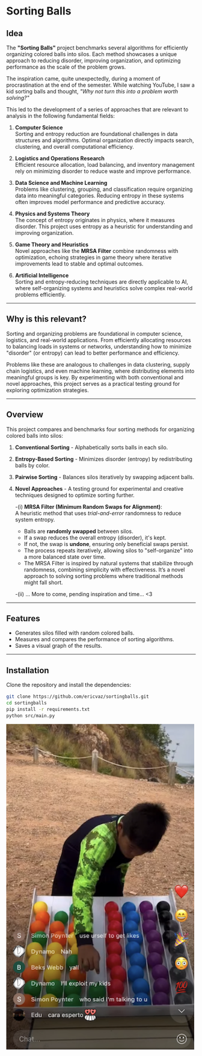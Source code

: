 # **Sorting Balls**

## **Idea**

The **"Sorting Balls"** project benchmarks several algorithms for efficiently organizing colored balls into silos. Each method showcases a unique approach to reducing disorder, improving organization, and optimizing performance as the scale of the problem grows.  

The inspiration came, quite unexpectedly, during a moment of procrastination at the end of the semester. While watching YouTube, I saw a kid sorting balls and thought, *"Why not turn this into a problem worth solving?"*  

This led to the development of a series of approaches that are relevant to analysis in the following fundamental fields:

1. **Computer Science**  
   Sorting and entropy reduction are foundational challenges in data structures and algorithms. Optimal organization directly impacts search, clustering, and overall computational efficiency.  

2. **Logistics and Operations Research**  
   Efficient resource allocation, load balancing, and inventory management rely on minimizing disorder to reduce waste and improve performance.  

3. **Data Science and Machine Learning**  
   Problems like clustering, grouping, and classification require organizing data into meaningful categories. Reducing entropy in these systems often improves model performance and predictive accuracy.  

4. **Physics and Systems Theory**  
   The concept of entropy originates in physics, where it measures disorder. This project uses entropy as a heuristic for understanding and improving organization.  

5. **Game Theory and Heuristics**  
   Novel approaches like the **MRSA Filter** combine randomness with optimization, echoing strategies in game theory where iterative improvements lead to stable and optimal outcomes.  

6. **Artificial Intelligence**  
   Sorting and entropy-reducing techniques are directly applicable to AI, where self-organizing systems and heuristics solve complex real-world problems efficiently.

---

## **Why is this relevant?**

Sorting and organizing problems are foundational in computer science, logistics, and real-world applications. From efficiently allocating resources to balancing loads in systems or networks, understanding how to minimize "disorder" (or entropy) can lead to better performance and efficiency.  

Problems like these are analogous to challenges in data clustering, supply chain logistics, and even machine learning, where distributing elements into meaningful groups is key. By experimenting with both conventional and novel approaches, this project serves as a practical testing ground for exploring optimization strategies.

---

## **Overview**

This project compares and benchmarks four sorting methods for organizing colored balls into silos:

1. **Conventional Sorting** - Alphabetically sorts balls in each silo.  
2. **Entropy-Based Sorting** - Minimizes disorder (entropy) by redistributing balls by color.  
3. **Pairwise Sorting** - Balances silos iteratively by swapping adjacent balls.  
4. **Novel Approaches** - A testing ground for experimental and creative techniques designed to optimize sorting further.  

   -(i) **MRSA Filter (Minimum Random Swaps for Alignment)**:  
     A heuristic method that uses *trial-and-error* randomness to reduce system entropy.  
     - Balls are **randomly swapped** between silos.  
     - If a swap reduces the overall entropy (disorder), it's kept.  
     - If not, the swap is **undone**, ensuring only beneficial swaps persist.  
     - The process repeats iteratively, allowing silos to "self-organize" into a more balanced state over time.
     - The MRSA Filter is inspired by natural systems that stabilize through randomness, combining simplicity with effectiveness.
       It’s a novel approach to solving sorting problems where traditional methods might fall short.
       
   -(ii) ... More to come, pending inspiration and time... <3

---

## **Features**

- Generates silos filled with random colored balls.
- Measures and compares the performance of sorting algorithms.
- Saves a visual graph of the results.

---

## **Installation**

Clone the repository and install the dependencies:
```bash
git clone https://github.com/ericvaz/sortingballs.git
cd sortingballs
pip install -r requirements.txt
python src/main.py
```
<img src="image.png" alt="Sorting Balls" width="500"/>
